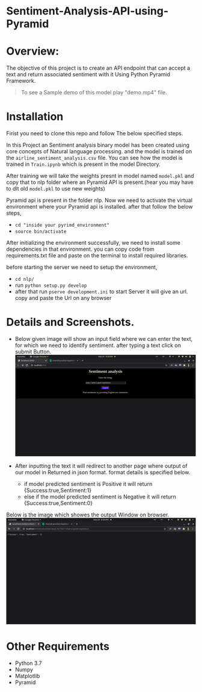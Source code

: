 # Sentiment-Analysis-API-using-Pyramid

# Overview:
The objective of this project is to create an API endpoint that can accept a text and return associated sentiment with it Using Python Pyramid Framework. 

> To see a Sample demo of this model play "demo.mp4" file.

# Installation
  Firist you need to clone this repo and follow The below specified steps.




In this Project an Sentiment analysis binary model has been created using core concepts of Natural language processing. and the model is trained on the `airline_sentiment_analysis.csv` file. You can see how the model is trained in `Train.ipynb` which is present in the model Directory.

After training we will take the weights presnt in model named `model.pkl` and copy that to nlp folder where an Pyramid API is present.(hear you may have to dlt old `model.pkl` to use new weights)

Pyramid api is present in the folder nlp.
Now we need to activate the virtual environment where your Pyramid api is installed. after that follow the below steps,
  * `cd "inside your pyrimd_environment"`
  * `source bin/activate`

After initializing the environment successfully, we need to install some dependencies in that environment. you can copy code from requirements.txt file and paste on the terminal to install required libraries.

before starting the server we need to setup the environment,  
  * `cd nlp/`
  * run `python setup.py develop`
  * after that run `pserve development.ini` to start Server
it will give an url. copy and paste the Url on any browser
  
# Details and Screenshots.

* Below given image will show an input field where we can enter the text, for which we need to identify sentiment. after typing a text click on submit Button.
![alt text](https://github.com/NikhilG50/Sentiment-Analysis-API-using-Pyramid/blob/main/images/input.png)


* After inputting the text it will redirect to another page where output of our model in Returned in json format. format details is specified below.
    * if model predicted sentiment is Positive it will return {Success:true,Sentiment:1}
    * else if the model predicted sentiment is Negative it will return {Success:true,Sentiment:0}
  
Below is the image which showes the output Window on browser. 
![alt text](https://github.com/NikhilG50/Sentiment-Analysis-API-using-Pyramid/blob/main/images/output.png)




# Other Requirements

* Python 3.7
* Numpy
* Matplotlib
* Pyramid


